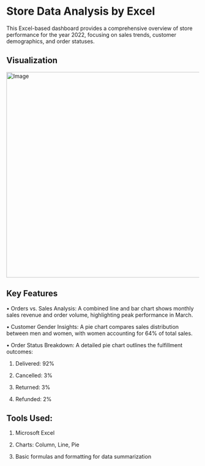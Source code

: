 # Store Data Analysis by Excel
This Excel-based dashboard provides a comprehensive overview of store performance for the year 2022, focusing on sales trends, customer demographics, and order statuses.

## Visualization
<img width="1010" height="537" alt="Image" src="https://github.com/user-attachments/assets/a28778d7-02d2-4b28-9188-24c5ad112161" />

## Key Features
• Orders vs. Sales Analysis:
A combined line and bar chart shows monthly sales revenue and order volume, highlighting peak performance in March.

• Customer Gender Insights:
A pie chart compares sales distribution between men and women, with women accounting for 64% of total sales.

• Order Status Breakdown:
A detailed pie chart outlines the fulfillment outcomes:

1. Delivered: 92%

2. Cancelled: 3%

3. Returned: 3%

4. Refunded: 2%

## Tools Used:
1. Microsoft Excel

2. Charts: Column, Line, Pie

3. Basic formulas and formatting for data summarization

